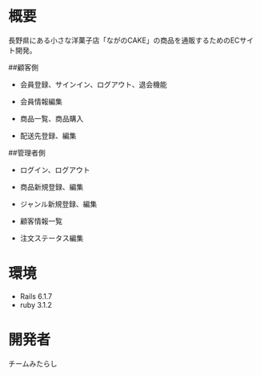 # 概要

長野県にある小さな洋菓子店「ながのCAKE」の商品を通販するためのECサイト開発。


##顧客側

* 会員登録、サインイン、ログアウト、退会機能

* 会員情報編集

* 商品一覧、商品購入

* 配送先登録、編集


##管理者側

* ログイン、ログアウト

* 商品新規登録、編集

* ジャンル新規登録、編集

* 顧客情報一覧

* 注文ステータス編集

# 環境
* Rails 6.1.7
* ruby 3.1.2

# 開発者
チームみたらし
